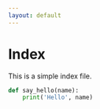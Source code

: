 ```yaml
---
layout: default
---
```


# Index

This is a simple index file.

```python
def say_hello(name):
    print('Hello', name)
``` 